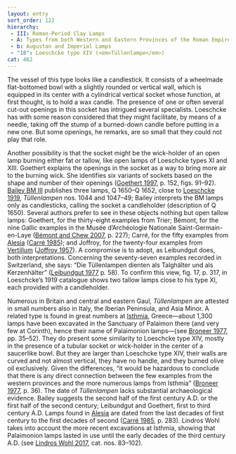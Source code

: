 ```yaml
---
layout: entry
sort_order: 122
hierarchy:
 - III: Roman-Period Clay Lamps
 - A: Types from both Western and Eastern Provinces of the Roman Empire
 - b: Augustan and Imperial Lamps
 - "18": Loeschcke type XIV (<em>Tüllenlampe</em>)
cat: 462
---
```


The vessel of this type looks like a candlestick. It consists of a wheelmade flat-bottomed bowl with a slightly rounded or vertical wall, which is equipped in its center with a cylindrical vertical socket whose function, at first thought, is to hold a wax candle. The presence of one or often several cut-out openings in this socket has intrigued several specialists. Loeschcke has with some reason considered that they might facilitate, by means of a needle, taking off the stump of a burned-down candle before putting in a new one. But some openings, he remarks, are so small that they could not play that role.

Another possibility is that the socket might be the wick-holder of an open lamp burning either fat or tallow, like open lamps of Loeschcke types XI and XIII. Goethert explains the openings in the socket as a way to bring more air to the burning wick. She identifies six variants of sockets based on the shape and number of their openings (<a href='../../bibliography/#goethert-1997'>Goethert 1997</a>, p. 152, figs. 91–92). <a href='../../bibliography/#bailey-bm-iii'>Bailey BM III</a> publishes three lamps, Q 1650–Q 1652, close to <a href='../../bibliography/#loeschcke-1919'>Loeschcke 1919</a>, *Tüllenlampen* nos. 1044 and 1047–49; Bailey interprets the BM lamps only as candlesticks, calling the socket a candleholder (description of Q 1650). Several authors prefer to see in these objects nothing but open tallow lamps: Goethert, for the thirty-eight examples from Trier; Bémont, for the nine Gallic examples in the Musée d’Archéologie Nationale Saint-Germain-en-Laye (<a href='../../bibliography/#bemont-chew-2007'>Bémont and Chew 2007</a>, p. 227); Carré, for the fifty examples from <a href='../../map/#loc_177434'>Alesia</a> (<a href='../../bibliography/#carre-1985'>Carré 1985</a>); and Joffroy, for the twenty-four examples from <a href='../../map/#loc_177656'>Vertillum</a> (<a href='../../bibliography/#joffroy-1957'>Joffroy 1957</a>). A compromise is to adopt, as Leibundgut does, both interpretations. Concerning the seventy-seven examples recorded in Switzerland, she says: “Die Tüllenlampen dienten als Talghälter und als Kerzenhälter” (<a href='../../bibliography/#leibundgut-1977'>Leibundgut 1977</a> p. 58). To confirm this view, fig. 17, p. 317, in Loeschcke’s 1919 catalogue shows two tallow lamps close to his type XI, each provided with a candleholder.

Numerous in Britain and central and eastern Gaul, *Tüllenlampen* are attested in small numbers also in Italy, the Iberian Peninsula, and Asia Minor. A related type is found in great numbers at <a href='../../map/#loc_570316'>Isthmia</a>, Greece—about 1,300 lamps have been excavated in the Sanctuary of Palaimon there (and very few at Corinth), hence their name of Palaimonion lamps—(see <a href='../../bibliography/#broneer-1977'>Broneer 1977</a>, pp. 35–52). They do present some similarity to Loeschcke type XIV, mostly in the presence of a tubular socket or wick-holder in the center of a saucerlike bowl. But they are larger than Loeschcke type XIV, their walls are curved and not almost vertical, they have no handle, and they burned olive oil exclusively. Given the differences, “it would be hazardous to conclude that there is any direct connection between the few examples from the western provinces and the more numerous lamps from Isthmia” (<a href='../../bibliography/#broneer-1977'>Broneer 1977</a>, p. 36). The date of *Tüllenlampen* lacks substantial archaeological evidence. Bailey suggests the second half of the first century A.D. or the first half of the second century; Leibundgut and Goethert, first to third century A.D. Lamps found in <a href='../../map/#loc_177434'>Alesia</a> are dated from the last decades of first century to the first decades of second (<a href='../../bibliography/#carre-1985'>Carré 1985</a>, p. 283). Lindros Wohl takes into account the more recent excavations at Isthmia, showing that Palaimonion lamps lasted in use until the early decades of the third century A.D. (see <a href='../../bibliography/#lindros-wohl-2017'>Lindros Wohl 2017</a>, cat. nos. 83–102).
